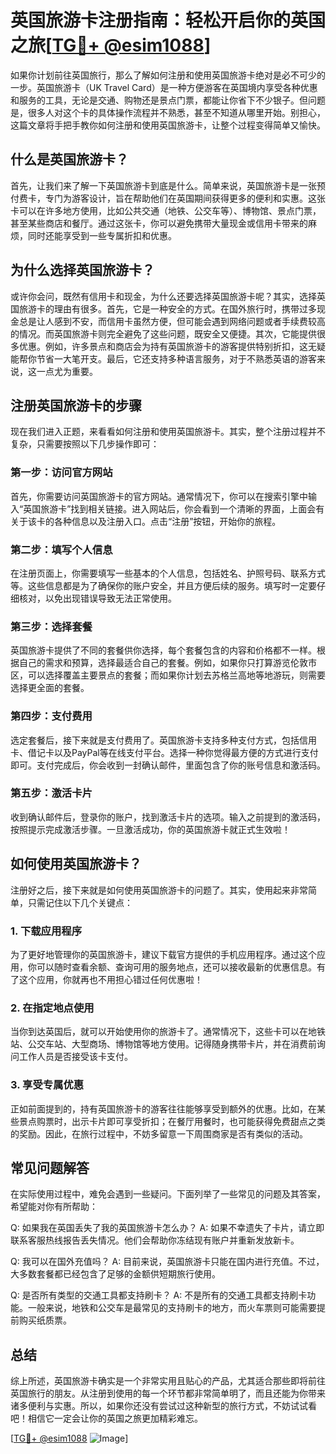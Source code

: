 # 英国旅游卡注册指南：轻松开启你的英国之旅[[TG💪+ @esim1088](https://t.me/s/esim1088)]

如果你计划前往英国旅行，那么了解如何注册和使用英国旅游卡绝对是必不可少的一步。英国旅游卡（UK Travel Card）是一种方便游客在英国境内享受各种优惠和服务的工具，无论是交通、购物还是景点门票，都能让你省下不少银子。但问题是，很多人对这个卡的具体操作流程并不熟悉，甚至不知道从哪里开始。别担心，这篇文章将手把手教你如何注册和使用英国旅游卡，让整个过程变得简单又愉快。

## 什么是英国旅游卡？

首先，让我们来了解一下英国旅游卡到底是什么。简单来说，英国旅游卡是一张预付费卡，专门为游客设计，旨在帮助他们在英国期间获得更多的便利和实惠。这张卡可以在许多地方使用，比如公共交通（地铁、公交车等）、博物馆、景点门票，甚至某些商店和餐厅。通过这张卡，你可以避免携带大量现金或信用卡带来的麻烦，同时还能享受到一些专属折扣和优惠。

## 为什么选择英国旅游卡？

或许你会问，既然有信用卡和现金，为什么还要选择英国旅游卡呢？其实，选择英国旅游卡的理由有很多。首先，它是一种安全的方式。在国外旅行时，携带过多现金总是让人感到不安，而信用卡虽然方便，但可能会遇到网络问题或者手续费较高的情况。而英国旅游卡则完全避免了这些问题，既安全又便捷。其次，它能提供很多优惠。例如，许多景点和商店会为持有英国旅游卡的游客提供特别折扣，这无疑能帮你节省一大笔开支。最后，它还支持多种语言服务，对于不熟悉英语的游客来说，这一点尤为重要。

## 注册英国旅游卡的步骤

现在我们进入正题，来看看如何注册和使用英国旅游卡。其实，整个注册过程并不复杂，只需要按照以下几步操作即可：

### 第一步：访问官方网站

首先，你需要访问英国旅游卡的官方网站。通常情况下，你可以在搜索引擎中输入“英国旅游卡”找到相关链接。进入网站后，你会看到一个清晰的界面，上面会有关于该卡的各种信息以及注册入口。点击“注册”按钮，开始你的旅程。

### 第二步：填写个人信息

在注册页面上，你需要填写一些基本的个人信息，包括姓名、护照号码、联系方式等。这些信息都是为了确保你的账户安全，并且方便后续的服务。填写时一定要仔细核对，以免出现错误导致无法正常使用。

### 第三步：选择套餐

英国旅游卡提供了不同的套餐供你选择，每个套餐包含的内容和价格都不一样。根据自己的需求和预算，选择最适合自己的套餐。例如，如果你只打算游览伦敦市区，可以选择覆盖主要景点的套餐；而如果你计划去苏格兰高地等地游玩，则需要选择更全面的套餐。

### 第四步：支付费用

选定套餐后，接下来就是支付费用了。英国旅游卡支持多种支付方式，包括信用卡、借记卡以及PayPal等在线支付平台。选择一种你觉得最方便的方式进行支付即可。支付完成后，你会收到一封确认邮件，里面包含了你的账号信息和激活码。

### 第五步：激活卡片

收到确认邮件后，登录你的账户，找到激活卡片的选项。输入之前提到的激活码，按照提示完成激活步骤。一旦激活成功，你的英国旅游卡就正式生效啦！

## 如何使用英国旅游卡？

注册好之后，接下来就是如何使用英国旅游卡的问题了。其实，使用起来非常简单，只需记住以下几个关键点：

### 1. 下载应用程序

为了更好地管理你的英国旅游卡，建议下载官方提供的手机应用程序。通过这个应用，你可以随时查看余额、查询可用的服务地点，还可以接收最新的优惠信息。有了这个应用，你就再也不用担心错过任何优惠啦！

### 2. 在指定地点使用

当你到达英国后，就可以开始使用你的旅游卡了。通常情况下，这些卡可以在地铁站、公交车站、大型商场、博物馆等地方使用。记得随身携带卡片，并在消费前询问工作人员是否接受该卡支付。

### 3. 享受专属优惠

正如前面提到的，持有英国旅游卡的游客往往能够享受到额外的优惠。比如，在某些景点购票时，出示卡片即可享受折扣；在餐厅用餐时，也可能获得免费甜点之类的奖励。因此，在旅行过程中，不妨多留意一下周围商家是否有类似的活动。

## 常见问题解答

在实际使用过程中，难免会遇到一些疑问。下面列举了一些常见的问题及其答案，希望能对你有所帮助：

Q: 如果我在英国丢失了我的英国旅游卡怎么办？
A: 如果不幸遗失了卡片，请立即联系客服热线报告丢失情况。他们会帮助你冻结现有账户并重新发放新卡。

Q: 我可以在国外充值吗？
A: 目前来说，英国旅游卡只能在国内进行充值。不过，大多数套餐都已经包含了足够的金额供短期旅行使用。

Q: 是否所有类型的交通工具都支持刷卡？
A: 不是所有的交通工具都支持刷卡功能。一般来说，地铁和公交车是最常见的支持刷卡的地方，而火车票则可能需要提前购买纸质票。

## 总结

综上所述，英国旅游卡确实是一个非常实用且贴心的产品，尤其适合那些即将前往英国旅行的朋友。从注册到使用的每一个环节都非常简单明了，而且还能为你带来诸多便利与实惠。所以，如果你还没有尝试过这种新型的旅行方式，不妨试试看吧！相信它一定会让你的英国之旅更加精彩难忘。

[[TG💪+ @esim1088](https://t.me/s/esim1088) ![Image](https://i.postimg.cc/4NQfJmqS/Snipaste-2025-05-13-00-14-12.png)]